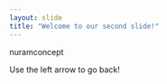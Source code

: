 ```yaml
---
layout: slide
title: "Welcome to our second slide!"
---
```

nuramconcept

Use the left arrow to go back!
